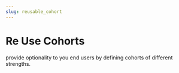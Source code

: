 ```yaml
---
slug: reusable_cohort
---
```


# Re Use Cohorts

provide optionality to you end users by defining cohorts of different strengths.
